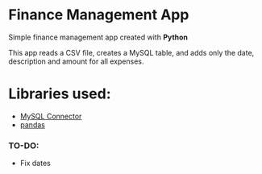 # Finance Management App

Simple finance management app created with **Python**

This app reads a CSV file, creates a MySQL table, and adds only the date, description and amount for all expenses.


# Libraries used:
* [MySQL Connector](https://pypi.org/project/mysql-connector-python/)
* [pandas](https://pandas.pydata.org)


### TO-DO:
* Fix dates
